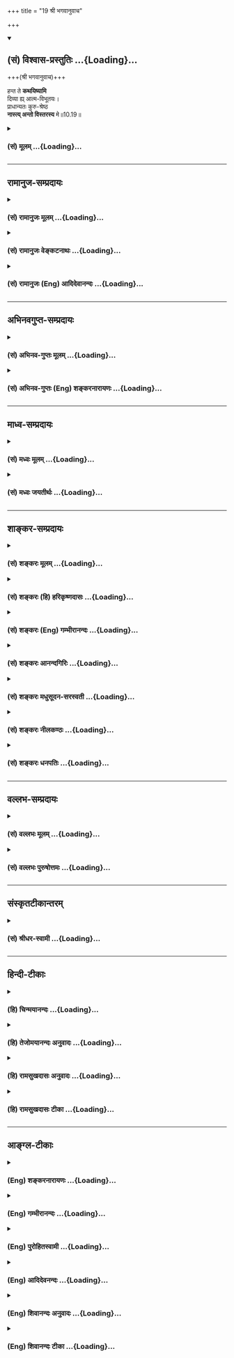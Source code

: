 +++
title = "19 श्री भगवानुवाच"

+++
<div class="js_include" newlevelforh1="2" title="(सं) विश्वास-प्रस्तुतिः" unfilled url="/mahAbhAratam/vyAsaH/shlokashaH/06-bhIShma-parva/03-bhagavad-gItA-parva/saMskRtam/vishvAsa-prastutiH/10_vibhUti-vistAra-yoga/19_shrI_bhagavAnuvAc.md">
<details open><summary><h2>(सं) विश्वास-प्रस्तुतिः ...{Loading}...</h2></summary>

+++(श्री भगवानुवाच)+++

हन्त ते **कथयिष्यामि**  
दिव्या ह्य् आत्म-विभूतयः।  
प्राधान्यतः कुरु-श्रेष्ठ  
**नास्त्य् अन्तो विस्तरस्य** मे॥10.19॥
</details>
</div>
<div class="js_include collapsed" newlevelforh1="3" title="(सं) मूलम्" unfilled url="/mahAbhAratam/vyAsaH/shlokashaH/06-bhIShma-parva/03-bhagavad-gItA-parva/saMskRtam/mUlam/10_vibhUti-vistAra-yoga/19_shrI_bhagavAnuvAc.md">
<details><summary><h3>(सं) मूलम् ...{Loading}...</h3></summary>

श्री भगवानुवाच  
हन्त ते कथयिष्यामि दिव्या ह्यात्मविभूतयः।  
प्राधान्यतः कुरुश्रेष्ठ नास्त्यन्तो विस्तरस्य मे।।10.19।।
</details>
</div>


_________________
## रामानुज-सम्प्रदायः
<div class="js_include collapsed" newlevelforh1="3" title="(सं) रामानुजः मूलम्" unfilled url="/mahAbhAratam/vyAsaH/shlokashaH/06-bhIShma-parva/03-bhagavad-gItA-parva/saMskRtam/rAmAnujaH/mUlam/10_vibhUti-vistAra-yoga/19_shrI_bhagavAnuvAc.md">
<details><summary><h3>(सं) रामानुजः मूलम् ...{Loading}...</h3></summary>

।।10.19।। श्रीभगवानुवाच -- हे **कुरुश्रेष्ठ** मदीयाः कल्याणीः **विभूतीः
प्राधान्यतः ते कथयिष्यामि।** प्राधान्यशब्देन उत्कर्षो विवक्षितः;पुरोधसां
च मुख्यं माम् (गीता 10।24) इति हि वक्ष्यते। जगति उत्कृष्टाः काश्चन
विभूतीः वक्ष्यामि; विस्तरेण वक्तुं श्रोतुं च न शक्यते; तासाम्
आनन्त्यात्। विभूतित्वं नाम नियाम्यत्वम्; सर्वेषां भूतानां बुद्ध्यादयः
पृथग्विधा भावा मत्त एव भवन्ति इति उक्त्वाएतां विभूतिं योगं च मम यो
वेत्ति तत्त्वतः। (गीता 10।7) इति प्रतिपादनात्। तथा तत्र
योगशब्दनिर्दिष्टं स्रष्टृत्वादिकं विभूतिशब्दनिर्दिष्टं तत्प्रवर्त्यत्वम्
इति युक्तम्। पुनश्चअहं सर्वस्य प्रभवो मत्तः सर्वं प्रवर्तते। इति मत्वा
भजन्ते मां बुधा भावसमन्विताः।। (गीता 10।8) इति उक्तम्। तत्र सर्वभूतानां
प्रवर्तनरूपं नियमनम् आत्मतया अवस्थाय इति इमम् अर्थं योगशब्दनिर्दिष्टं
सर्वस्य स्रष्टृत्वं पालयितृत्वं संहर्तृत्वं च इति सुस्पष्टम् आह --

</details>
</div>
<div class="js_include collapsed" newlevelforh1="3" title="(सं) रामानुजः वेङ्कटनाथः" unfilled url="/mahAbhAratam/vyAsaH/shlokashaH/06-bhIShma-parva/03-bhagavad-gItA-parva/saMskRtam/rAmAnujaH/venkaTanAthaH/10_vibhUti-vistAra-yoga/19_shrI_bhagavAnuvAc.md">
<details><summary><h3>(सं) रामानुजः वेङ्कटनाथः ...{Loading}...</h3></summary>

  
  
।।10.19।। एवमतृप्त्या पृच्छन्तमर्जुनं प्रति अतिप्रसन्नो
भगवांस्तस्याभिजनादिवर्णनमुखेन योग्यतां दर्शयन् विभूतेर्विस्तरेण
प्रत्येकं वक्तुं श्रोतुं च अशक्यत्वात्केनचिदुपाधिविशेषेण संगृहीता
विभूतीर्वक्ष्यामीत्याह -- हन्तेति। ते
अनसूयत्वप्रीयमाणत्वातृप्तत्वादिगुणपूर्णायेति भावः।
गुणत्वादिप्रतियोगिकशेषित्वादिप्राधान्यविवक्षायां
वक्ष्यमाणसमस्तोदाहरणव्याप्त्यभावाद्गणानां च प्राधान्येन
व्यपदेक्ष्यमाणत्वात्सङ्ग्राहकमर्थविशेषमाहप्राधान्यशब्देनेति। तस्यैव
विवक्षितत्वं वक्ष्यमाणेन संवादयतिपुरोधसामिति।
पिण्डितार्थमाहजगतीति। विस्तरेण कथय इति पृच्छन्तं प्रति प्राधान्यतः
कथयिष्यामीति कथमुच्यते इति शङ्कायांनास्त्यन्तो विस्तरस्य मे इत्युच्यते।
विभूतीनामिति शेषः। विभूतेर्विस्तरो मया \[10।40\] इति हि वक्ष्यते।
नास्तिशब्दाभिप्रेतमशक्यत्वं दर्शयतिविस्तरेण वक्तृभिति। नेदं
वक्तृश्रोत्रोरसामर्थ्यनिबन्धनमित्याहतासामानन्त्यादिति।
तदेतदुक्तंनास्त्यन्त इति। वक्ष्यमाणेषु पदार्थेषु
विभूतिशब्दप्रयोगनिमित्तमाहविभूतित्वं नामेति। नियन्तव्यवस्त्वन्तरविषयो
विभूतिशब्दो विभवनकर्मपरः। अन्यत्र चब्रह्मा दक्षादयः कालःविष्णुर्मन्वादयः
कालःरुद्रः कालान्तकाद्याश्चजनार्दनविभूतयः \[वि.पु.1।22।3133\] इत्यादिषु
इति नियन्तव्येषु विभूतिशब्दो दृष्ट इति भावः। कुतः इत्यत्राह --
सर्वेषामिति। प्रस्तुतं तादधीन्यं ह्येतच्छब्देन परामृश्यत इति भावः।
समनन्तरश्लोकेनापि तस्य श्लोकस्य तदर्थपरत्वं दर्शयतितथेति। नन्वस्य
श्लोकस्य व्याख्याने पूर्वंसौशील्यवात्सल्यसौन्दर्यादिकल्याणगुणयोगं
इत्युक्तम् इह तु योगशब्दनिर्दिष्टं स्रष्ट्टत्वादिकमुच्यते तत्कथं घटते
इत्थम् -- उभयत्रोभयमप्यादिशब्देन सङ्गृहीतमित्येकार्थत्वात्। अत एव
हिएतविभूतिं योगं च \[10।7\] इत्यत्र ममहेयप्रत्यनीककल्याणगुणगणरूपं योगं च
इति प्रयोजकेन संगृहीतम्। एतां विभूतिम् इत्यादेः पूर्ववन्नियमनपरत्वेन
व्याख्यानेऽपि अत्र तदुपादानं समृद्ध्याद्यर्थान्तरव्युदासेन
सोपसर्गधात्वर्थव्यञ्जनार्थम्। विस्तरेणात्मनो योगं विभूतिं च \[10।18\]
इत्यत्र तुयाभिर्विभूतिभिः \[10।16\] इति
तत्पूर्वप्रश्नवाक्यस्थविभूतिशब्दैकार्थ्यस्वारस्यान्नियमनार्थतोक्ता। अतः
प्रश्नोत्तरपदयोरीषद्वैरूप्यं सह्यम्।  
  

</details>
</div>
<div class="js_include collapsed" newlevelforh1="3" title="(सं) रामानुजः (Eng) आदिदेवानन्दः" unfilled url="/mahAbhAratam/vyAsaH/shlokashaH/06-bhIShma-parva/03-bhagavad-gItA-parva/saMskRtam/rAmAnujaH/english/AdidevAnandaH/10_vibhUti-vistAra-yoga/19_shrI_bhagavAnuvAc.md">
<details><summary><h3>(सं) रामानुजः (Eng) आदिदेवानन्दः ...{Loading}...</h3></summary>

10.19 The Lord said O Arjuna, I shall tell you My auspicious manifestations - those that are prominent among these. The term
'Pradhanya' connotes pre-eminence. For it will be said, 'Know Me to be the chief among family priests' (10.24). I shall declare to you those that are prominent in the world. For it would not be possible to tell or listen to them in detail, because there is no limit to them. To be a Vibhuti, the manifestation referred to should be under the control of the Lord; because it is stated: 'He who in truth knows this supernal manifestation and the seat of auspicious attributes' (10.7), after listing the various kinds of mental dispositions like intelligence etc.,
of all beings. Similarly it has been stated there that 'being the creator etc.,' is meant by the term Yoga, and that their 'being actuated,' meant by the term Vibhuti. Again it is stated: 'I am the origin of all; from me proceed everything; thinking thus, the wise worship Me with all devotion' (10.8). Sri Krsna clearly declares that he rules over all creatures by actuating them from within as their Self. He also declares His being the creator, sustainer and destroyer of everything, as connected by the term Yoga.

</details>
</div>


_________________
## अभिनवगुप्त-सम्प्रदायः
<div class="js_include collapsed" newlevelforh1="3" title="(सं) अभिनव-गुप्तः मूलम्" unfilled url="/mahAbhAratam/vyAsaH/shlokashaH/06-bhIShma-parva/03-bhagavad-gItA-parva/saMskRtam/abhinava-guptaH/mUlam/10_vibhUti-vistAra-yoga/19_shrI_bhagavAnuvAc.md">
<details><summary><h3>(सं) अभिनव-गुप्तः मूलम् ...{Loading}...</h3></summary>

।।10.19 -- 10.42।। हन्त ते कथयिष्यामीत्यादि जगत्स्थित इत्यन्तम्। अहमात्मा
(श्लो. 20) इत्यनेन व्यवच्छेदं वारयति। अन्यथा स्थावराणां हिमालय
इत्यादिवाक्येषु हिमालय एव भगवान् नान्य इति व्यवच्छेदेन;
निर्विभागत्वाभावात् ब्रह्मदर्शनं खण्डितम् अभविष्यत्। यतो यस्याखण्डाकारा
व्याप्तिस्तथा चेतसि न उपारोहति; तां च \[यो\] जिज्ञासति
तस्यायमुपदेशग्रन्थः। तथाहि उपसंहारे ( उपसंहारेण)
भेदाभेदवादं,यद्यद्विभूतिमत्सत्त्वम् (श्लो -- 41) इत्यनेनाभिधाय;
पश्चादभेदमेवोपसंहरति अथवा बहुनैतेन -- विष्टभ्याहमिदं -- एकांशेन जगत्
स्थितः (श्लो -- 42) इति। उक्तं हि -- पादोऽस्य विश्वा भूतानि
त्रिपादस्यामृतं दिवि।। इति -- RV; X; 90; 3प्रजानां सृष्टिहेतुः सर्वमिदं
भगवत्तत्त्वमेव तैस्तेर्विचित्रै रूपैर्भाव्यमानं +++(S
तत्त्वमेतैस्तैर्विचित्रैः रूपैः ; N -- विचित्ररूपै -- )+++ सकलस्य +++(S;N
सकलमस्य)+++ विषयतां यातीति।

</details>
</div>
<div class="js_include collapsed" newlevelforh1="3" title="(सं) अभिनव-गुप्तः (Eng) शङ्करनारायणः" unfilled url="/mahAbhAratam/vyAsaH/shlokashaH/06-bhIShma-parva/03-bhagavad-gItA-parva/saMskRtam/abhinava-guptaH/english/shankaranArAyaNaH/10_vibhUti-vistAra-yoga/19_shrI_bhagavAnuvAc.md">
<details><summary><h3>(सं) अभिनव-गुप्तः (Eng) शङ्करनारायणः ...{Loading}...</h3></summary>

10.19 See Comment under 10.42

</details>
</div>


_________________
## माध्व-सम्प्रदायः
<div class="js_include collapsed" newlevelforh1="3" title="(सं) मध्वः मूलम्" unfilled url="/mahAbhAratam/vyAsaH/shlokashaH/06-bhIShma-parva/03-bhagavad-gItA-parva/saMskRtam/madhvaH/mUlam/10_vibhUti-vistAra-yoga/19_shrI_bhagavAnuvAc.md">
<details><summary><h3>(सं) मध्वः मूलम् ...{Loading}...</h3></summary>

।।10.19।। Sri Madhvacharya did not comment on this sloka.,

</details>
</div>
<div class="js_include collapsed" newlevelforh1="3" title="(सं) मध्वः जयतीर्थः" unfilled url="/mahAbhAratam/vyAsaH/shlokashaH/06-bhIShma-parva/03-bhagavad-gItA-parva/saMskRtam/madhvaH/jayatIrthaH/10_vibhUti-vistAra-yoga/19_shrI_bhagavAnuvAc.md">
<details><summary><h3>(सं) मध्वः जयतीर्थः ...{Loading}...</h3></summary>

।।10.19।। Sri Jayatirtha did not comment on this sloka.  
  

</details>
</div>


_________________
## शाङ्कर-सम्प्रदायः
<div class="js_include collapsed" newlevelforh1="3" title="(सं) शङ्करः मूलम्" unfilled url="/mahAbhAratam/vyAsaH/shlokashaH/06-bhIShma-parva/03-bhagavad-gItA-parva/saMskRtam/shankaraH/mUlam/10_vibhUti-vistAra-yoga/19_shrI_bhagavAnuvAc.md">
<details><summary><h3>(सं) शङ्करः मूलम् ...{Loading}...</h3></summary>

।।10.19।। --,**हन्त** इदानीं **ते** तव **दिव्याः** दिवि भवाः
**आत्मविभूतयः** आत्मनः मम विभूतयः याः ताः **कथयिष्यामि** इत्येतत्।
**प्राधान्यतः** यत्र यत्र प्रधाना या या विभूतिः तां तां प्रधानां
प्राधान्यतः कथयिष्यामि अहं **कुरुश्रेष्ठ।** अशेषतस्तु वर्षशतेनापि न
शक्या वक्तुम्; यतः **नास्ति अन्तः विस्तरस्य मे** मम विभूतीनाम्
इत्यर्थः।। तत्र प्रथममेव तावत् श्रृणु --,

</details>
</div>
<div class="js_include collapsed" newlevelforh1="3" title="(सं) शङ्करः (हि) हरिकृष्णदासः" unfilled url="/mahAbhAratam/vyAsaH/shlokashaH/06-bhIShma-parva/03-bhagavad-gItA-parva/saMskRtam/shankaraH/hindI/harikRShNadAsaH/10_vibhUti-vistAra-yoga/19_shrI_bhagavAnuvAc.md">
<details><summary><h3>(सं) शङ्करः (हि) हरिकृष्णदासः ...{Loading}...</h3></summary>

।।10.19।। श्रीभगवान् बोले -- हे कुरुवंशियोंमें श्रेष्ठ अब मैं तुझे अपनी
दिव्य -- देवलोकमें होनेवाली विभूतियाँ प्रधानतासे बतलाता हूँ अर्थात् मेरी
जहाँजहाँपर जोजो प्रधानप्रधान विभूतियाँ हैं; उनउन प्रधान विभूतियोंका ही
मैं प्रधानतासे वर्णन करता हूँ। सम्पूर्णतासे तो वे सैकड़ों वर्षोंमें भी
नहीं कही जा सकतीं क्योंकि मेरे विस्तारका अर्थात् मेरी विभूतियोंका अन्त
नहीं है।

</details>
</div>
<div class="js_include collapsed" newlevelforh1="3" title="(सं) शङ्करः (Eng) गम्भीरानन्दः" unfilled url="/mahAbhAratam/vyAsaH/shlokashaH/06-bhIShma-parva/03-bhagavad-gItA-parva/saMskRtam/shankaraH/english/gambhIrAnandaH/10_vibhUti-vistAra-yoga/19_shrI_bhagavAnuvAc.md">
<details><summary><h3>(सं) शङ्करः (Eng) गम्भीरानन्दः ...{Loading}...</h3></summary>

10.19 Kuru-srestha, O best of the Kurus; hanta, now; since, on the other
hand, it is not possible to speak exhaustively of them even in a hundred
years, (there-fore) pradhanyatah, according to their importance,
according as those manifestations are pre-eminent in their respective
spheres; kathayisyami, I shall described; te, to you; atma-vibhutayah,
My own glories; which are (hi, indeed) divyah, divine, heavenly. Na asti
there is no; antah, end; me, to My; vistarasya, manifestations. 'Of
those, now listen to the foremost:'

</details>
</div>
<div class="js_include collapsed" newlevelforh1="3" title="(सं) शङ्करः आनन्दगिरिः" unfilled url="/mahAbhAratam/vyAsaH/shlokashaH/06-bhIShma-parva/03-bhagavad-gItA-parva/saMskRtam/shankaraH/AnandagiriH/10_vibhUti-vistAra-yoga/19_shrI_bhagavAnuvAc.md">
<details><summary><h3>(सं) शङ्करः आनन्दगिरिः ...{Loading}...</h3></summary>

।।10.19।। प्रष्टारं विश्रम्भयितुं भगवानुक्तवानित्याह -- **श्रीभगवानिति।**
हन्तेत्यनुमतिं व्यावर्त्य जिज्ञासावच्छिन्नं कालं दर्शयति --
**इदानीमिति।** दिवि भवत्वमप्राकृतत्वमस्मदगोचरत्वम्। वाक्यान्वयं द्योतयति
-- **यास्ता इति।** सर्वविभूतीनां वक्तव्यत्वप्राप्तावुक्तम् --
**यत्रेति।** किमित्यनवशेषतो विभूतयो नोच्यन्ते तत्राह --
**अशेषतस्त्विति।** तत्र हेतुर्यत इति।

</details>
</div>
<div class="js_include collapsed" newlevelforh1="3" title="(सं) शङ्करः मधुसूदन-सरस्वती" unfilled url="/mahAbhAratam/vyAsaH/shlokashaH/06-bhIShma-parva/03-bhagavad-gItA-parva/saMskRtam/shankaraH/madhusUdana-sarasvatI/10_vibhUti-vistAra-yoga/19_shrI_bhagavAnuvAc.md">
<details><summary><h3>(सं) शङ्करः मधुसूदन-सरस्वती ...{Loading}...</h3></summary>

।।10.19।। अत्रोत्तरं श्रीभगवानुवाच -- हन्तेत्यनुमतौ। यत्त्वया प्रार्थितं
तत्करिष्यामि मा व्याकुलोभूरित्यर्जुनं समाश्वास्य तदेव कर्तुमारभते।
कथयिष्यामि प्राधान्यतस्ता विभूतीर्या दिव्या हि प्रसिद्धा आत्मनो
ममासाधारणा विभूतयः हे कुरुश्रेष्ठ; विस्तरेण तु कथनमशक्यम्। यतो
नास्त्यन्तो विस्तरस्य मे विभूतीनां; अतः प्रधानभूताः,काश्चिदेव
विभूतीर्वक्ष्यामीत्यर्थः।

</details>
</div>
<div class="js_include collapsed" newlevelforh1="3" title="(सं) शङ्करः नीलकण्ठः" unfilled url="/mahAbhAratam/vyAsaH/shlokashaH/06-bhIShma-parva/03-bhagavad-gItA-parva/saMskRtam/shankaraH/nIlakaNThaH/10_vibhUti-vistAra-yoga/19_shrI_bhagavAnuvAc.md">
<details><summary><h3>(सं) शङ्करः नीलकण्ठः ...{Loading}...</h3></summary>

।।10.19।। अत्रोत्तरं श्रीभगवानुवाच -- **हन्तेति।** हन्त इदानीम्।
हन्तेत्यनुमतौ वा। दिव्याः पुराणान्तरेष्वपि श्रेष्ठत्वेन प्रसिद्धाः या
आत्मविभूतयस्ताः कथयामीति योजना। **प्राधान्यत इति।** योगोपकारित्वेन
विभूतय इह प्राधान्येन; योगस्तु संक्षेपेणैवोच्यते। तस्याग्रे
वक्ष्यमाणत्वादिति भावः। अन्यथा योगं विभूतिं च कथयेति पुष्टे
विभूतिमात्रकथनेनानवहितचित्तत्वं भगवतः स्यात्। नास्त्यन्तो विस्तरस्य मे
विभूतिनामिति विपरिणामेनानुषञ्जनीयम्।

</details>
</div>
<div class="js_include collapsed" newlevelforh1="3" title="(सं) शङ्करः धनपतिः" unfilled url="/mahAbhAratam/vyAsaH/shlokashaH/06-bhIShma-parva/03-bhagavad-gItA-parva/saMskRtam/shankaraH/dhanapatiH/10_vibhUti-vistAra-yoga/19_shrI_bhagavAnuvAc.md">
<details><summary><h3>(सं) शङ्करः धनपतिः ...{Loading}...</h3></summary>

।।10.19।। एवं पृष्टो भगवानुवाच। हन्तेदानीं या आत्मनो विभूतयस्ताः
कथियिष्यामि प्राधान्यतः। प्रधानां तां तां विभूतिमित्यर्थः।
कुरुश्रेष्ठेति संबोधयन् स्वमधिकारीति सूचयति। विस्तरेण कथयेत्युक्तं
तत्राह। मे विभूतीनां विस्तरस्यान्तो नास्ति।

</details>
</div>


_________________
## वल्लभ-सम्प्रदायः
<div class="js_include collapsed" newlevelforh1="3" title="(सं) वल्लभः मूलम्" unfilled url="/mahAbhAratam/vyAsaH/shlokashaH/06-bhIShma-parva/03-bhagavad-gItA-parva/saMskRtam/vallabhaH/mUlam/10_vibhUti-vistAra-yoga/19_shrI_bhagavAnuvAc.md">
<details><summary><h3>(सं) वल्लभः मूलम् ...{Loading}...</h3></summary>

।।10.19।। एवं प्रार्थितः श्रीभगवानुवाच -- हन्तेति। अनुकम्पा सम्बोधने। या
दिव्या ममात्मविभूतयस्ता वक्ष्यामि। तत्रापि प्राधान्यतः; न तु सामस्त्येन
अनन्तत्वात्तदाह -- नास्त्यन्त इति। विभूतिर्हि विविधतया स्वांशरूपेण
प्रकृतौ भूतिराविर्भूतिः केनचिद्विशेषेण युक्ता सर्वत्र सत्ता वा स्वस्य
विविधा सर्वेषां नियम्यत्त्वोक्त्या स्वांशत्वकथनमभिप्रेतम्। एवं च सर्वस्य
विभूतिरूपत्वे प्राधान्यतो विभूतय इहोच्यन्ते। पुरोधसां च मुख्यं मां
\[10।24\] इति रीत्या मुख्यभावो ज्ञेयः। एवमपि
भगवानव्ययोऽचिन्त्यैश्वर्यादिधर्मकत्वादिति योगः स च तदन्ते
वक्ष्यतेविष्टभ्याहमिदं कृत्स्नमेकांशेन स्थितो जगत् \[10।42\] इति।

</details>
</div>
<div class="js_include collapsed" newlevelforh1="3" title="(सं) वल्लभः पुरुषोत्तमः" unfilled url="/mahAbhAratam/vyAsaH/shlokashaH/06-bhIShma-parva/03-bhagavad-gItA-parva/saMskRtam/vallabhaH/puruShottamaH/10_vibhUti-vistAra-yoga/19_shrI_bhagavAnuvAc.md">
<details><summary><h3>(सं) वल्लभः पुरुषोत्तमः ...{Loading}...</h3></summary>

  
  
।।10.19।। एवं जिज्ञासुनाऽर्जुनेन प्रार्थित आह -- हन्तेति।
स्वस्वरूपज्ञानार्थकतादृक्प्रार्थनया हन्तेति हर्षे। हे कुरुश्रेष्ठ
भक्तवंशोद्भव दिव्याः क्रीडारूपा विभूतयः ते
प्राधान्यतस्त्वद्योग्यास्त्वदर्थं कथयिष्यामि। ननु विस्तरेण कथं नोच्यते
इत्यत आह -- नास्तीति। मे विभूतीनां विस्तरस्य अन्तो नास्ति।
अतस्त्वत्पृष्टत्वाद्योग्या एव कथयिष्यामीति भावः।  
  

</details>
</div>


_________________
## संस्कृतटीकान्तरम्
<div class="js_include collapsed" newlevelforh1="3" title="(सं) श्रीधर-स्वामी" unfilled url="/mahAbhAratam/vyAsaH/shlokashaH/06-bhIShma-parva/03-bhagavad-gItA-parva/saMskRtam/shrIdhara-svAmI/10_vibhUti-vistAra-yoga/19_shrI_bhagavAnuvAc.md">
<details><summary><h3>(सं) श्रीधर-स्वामी ...{Loading}...</h3></summary>

।।10.19।। एवं प्रार्थितः सन् श्रीभगवानुवाच **-- हन्तेति।**
हन्तेत्यनुकम्पासंबोधनम्। दिव्या या मम विभूतयस्ताः प्राधान्येन तुभ्यं
कथयिष्यामि। यतोऽवान्तरस्य विभूतिविस्तरस्य मदीयस्यान्तो नास्त्यतः
प्रधानभूताः कतिचिद्वर्णयिष्यामि।

</details>
</div>


_________________
## हिन्दी-टीकाः
<div class="js_include collapsed" newlevelforh1="3" title="(हि) चिन्मयानन्दः" unfilled url="/mahAbhAratam/vyAsaH/shlokashaH/06-bhIShma-parva/03-bhagavad-gItA-parva/hindI/chinmayAnandaH/10_vibhUti-vistAra-yoga/19_shrI_bhagavAnuvAc.md">
<details><summary><h3>(हि) चिन्मयानन्दः ...{Loading}...</h3></summary>

।।10.19।। प्रस्तुत अध्याय को बृहत् आकार देने वाला भगवान् श्रीकृष्ण का यह
विस्तृत एवं व्याख्यापूर्ण उत्तर; एकएक वस्तु और व्यक्ति में तथा उनके समूह
में आत्मा की वास्तविक पहचान का वर्णन करता है। यहाँ विशेष ध्यान देने
योग्य बात यह है कि अपनी विभूति और योग का वर्णन करते समय भगवान् श्रीकृष्ण
निम्नलिखित दो बातों को बताने का विशेष ध्यान रखते हैं। (क) प्रत्येक वस्तु
में अपना सर्वोच्च महत्त्व; (ख) उनके बिना किसी भी एक वस्तु या समूह का
सामञ्जस्यपूर्ण अस्तित्व सम्भव नहीं हो सकता। इस खण्ड का प्रारम्भ जिस हन्त
शब्द से होता है; वह अर्जुन के प्रति गीताचार्य के प्रेमपूर्ण सहानुभूति को
दर्शाता है; तथा उससे अर्जुन में प्रतीत होने वाली अक्षमता के प्रति भगवान्
की चिन्ता भी व्यक्त होती है; क्योंकि उस अक्षमता के कारण वह उस तत्त्व को
नहीं अनुभव कर पा रहा था जो उसके अत्यन्त समीप है; उसका स्वरूप ही है। हन्त
शब्द को इस खण्ड के प्रारम्भ का केवल सूचक मानने में उसमें निहित गूढ़
अभिप्राय का लोप हो जाने के कारण वह अर्थ स्वीकार्य नहीं हो सकता। समष्टि और
व्यष्टि उपाधियों के द्वारा इस बहुविध सृष्टि के रूप में व्यक्त हुए आत्मा
के विस्तार का अन्त नहीं हो सकता। इसलिए उसका वर्णन करना असंभव है; तथापि
करुणासागर भगवान् श्रीकृष्ण अपने शरणागत् शिष्य अर्जुन के प्रति अपनी असीम
अनुकम्पा के कारण इस असंभव कार्य को अपने हाथ में लेते हैं। वे स्वीकार
करते हैं कि उनके विस्तार का कोई अन्त नहीं है फिर भी वे अर्जुन को अपनी
प्रधान विभूतियाँ बतायेंगे। भौतिक जगत् में यह एक अनुभूत सत्य है कि
सूर्यप्रकाश सभी वस्तुओं की सतह पर से परावर्तित होता है चाहे वह पाषाण हो
या दर्पण किन्तु दर्पण में उसका प्रतिबिम्ब या परावर्तन अधिक स्पष्ट और
तेजस्वी होता है। भगवान् वचन देते हैं कि वे ऐसे दृष्टान्त देंगे जिनमें
दिव्यता की अभिव्यक्ति के साक्षात् दर्शन हो सकते हैं। परन्तु; उन विभूतियों
के वर्णन में प्रवेश करने के पूर्व एक मूलभूत सत्य को बताते हैं

</details>
</div>
<div class="js_include collapsed" newlevelforh1="3" title="(हि) तेजोमयानन्दः अनुवादः" unfilled url="/mahAbhAratam/vyAsaH/shlokashaH/06-bhIShma-parva/03-bhagavad-gItA-parva/hindI/tejomayAnandaH/anuvAdaH/10_vibhUti-vistAra-yoga/19_shrI_bhagavAnuvAc.md">
<details><summary><h3>(हि) तेजोमयानन्दः अनुवादः ...{Loading}...</h3></summary>

।।10.19।। श्रीभगवान् ने कहा -हन्त अब मैं तुम्हें अपनी दिव्य विभूतियों को
प्रधानता से कहूँगा। हे कुरुश्रेष्ठ मेरे विस्तार का अन्त नहीं है।।

</details>
</div>
<div class="js_include collapsed" newlevelforh1="3" title="(हि) रामसुखदासः अनुवादः" unfilled url="/mahAbhAratam/vyAsaH/shlokashaH/06-bhIShma-parva/03-bhagavad-gItA-parva/hindI/rAmasukhadAsaH/anuvAdaH/10_vibhUti-vistAra-yoga/19_shrI_bhagavAnuvAc.md">
<details><summary><h3>(हि) रामसुखदासः अनुवादः ...{Loading}...</h3></summary>

।।10.19।। श्रीभगवान् बोले -- हाँ, ठीक है। मैं अपनी दिव्य विभूतियोंको
तेरे लिये प्रधानतासे (संक्षेपसे) कहूँगा; क्योंकि हे कुरुश्रेष्ठ ! मेरी
विभूतियोंके विस्तारका अन्त नहीं है।

</details>
</div>
<div class="js_include collapsed" newlevelforh1="3" title="(हि) रामसुखदासः टीका" unfilled url="/mahAbhAratam/vyAsaH/shlokashaH/06-bhIShma-parva/03-bhagavad-gItA-parva/hindI/rAmasukhadAsaH/TIkA/10_vibhUti-vistAra-yoga/19_shrI_bhagavAnuvAc.md">
<details><summary><h3>(हि) रामसुखदासः टीका ...{Loading}...</h3></summary>

।।10.19।।***व्याख्या--*'हन्त ते कथयिष्यामि दिव्या
ह्यात्मविभूतयः'--**योग और विभूति कहनेके लिये अर्जुनकी जो प्रार्थना है,
उसको **'हन्त'** अव्ययसे स्वीकार करते हुए भगवान् कहते हैं कि मैं अपनी
दिव्य, अलौकिक, विलक्षण विभूतियोंको तेरे लिये कहूँगा (योगकी बात भगवान्ने
आगे इकतालीसवें श्लोकमें कही है)।**'दिव्याः'** कहनेका तात्पर्य है कि जिस
किसी वस्तु, व्यक्ति, घटना आदिमें जो कुछ भी विशेषता दीखती है, वह,वस्तुतः
भगवान्की ही है। इसलिये उसको भगवान्की ही देखना दिव्यता है और वस्तु,
व्यक्ति आदिकी देखना अदिव्यता अर्थात् लौकिकता है।  
  
**'प्राधान्यतः कुरुश्रेष्ठ नास्त्यन्तो विस्तरस्य मे'--** जब अर्जुनने कहा
कि भगवन्! आप अपनी विभूतियोंको विस्तारसे, पूरी-की-पूरी कह दें, तब भगवान्
कहते हैं कि मैं अपनी विभूतियोंको संक्षेपसे कहूँगा; क्योंकी मेरी
विभूतियोंका अन्त नहीं है। पर आगे ग्यारहवें अध्यायमें जब अर्जुन बड़े
संकोचसे कहते हैं कि मैं आपका विश्वरूप देखना चाहता हूँ; अगर मेरे द्वारा
वह रूप देखा जाना शक्य है तो दिखा दीजिये, तब भगवान् कहते हैं --**'पश्य मे
पार्थ रूपाणि'** (11। 5) अर्थात् तू मेरे रूपोंको देख ले। रूपोंमें कितने
रूप; क्या दो-चार; नहीं-नहीं, सैकड़ों-हजारों रूपोंको देख! इस प्रकार यहाँ
अर्जुनकी विस्तारसे विभूतियाँ कहनेकी प्रार्थना सुनकर भगवान् संक्षेपसे
विभूतियाँ सुननेके लिये कहते हैं और वहाँ अर्जुनकी एक रूप दिखानेकी
प्रार्थना सुनकर भगवान् सैकड़ों-हजारों रूप देखनेके लिये कहते हैं!

</details>
</div>


_________________
## आङ्ग्ल-टीकाः
<div class="js_include collapsed" newlevelforh1="3" title="(Eng) शङ्करनारायणः" unfilled url="/mahAbhAratam/vyAsaH/shlokashaH/06-bhIShma-parva/03-bhagavad-gItA-parva/english/shankaranArAyaNaH/10_vibhUti-vistAra-yoga/19_shrI_bhagavAnuvAc.md">
<details><summary><h3>(Eng) शङ्करनारायणः ...{Loading}...</h3></summary>

10.19. The Bhagavat said Yes. O the best among the Kurus ! I shall expound to you, only the chief auspicious manifesting powers of Mine.
For, there would be no end to My details.

</details>
</div>
<div class="js_include collapsed" newlevelforh1="3" title="(Eng) गम्भीरानन्दः" unfilled url="/mahAbhAratam/vyAsaH/shlokashaH/06-bhIShma-parva/03-bhagavad-gItA-parva/english/gambhIrAnandaH/10_vibhUti-vistAra-yoga/19_shrI_bhagavAnuvAc.md">
<details><summary><h3>(Eng) गम्भीरानन्दः ...{Loading}...</h3></summary>

10.19 The Blessed Lord said O best of the Kurus, now, according to their importance, I shall described to you My onw glories, which are indeed divine. There is no end to my manifestations.

</details>
</div>
<div class="js_include collapsed" newlevelforh1="3" title="(Eng) पुरोहितस्वामी" unfilled url="/mahAbhAratam/vyAsaH/shlokashaH/06-bhIShma-parva/03-bhagavad-gItA-parva/english/purohitasvAmI/10_vibhUti-vistAra-yoga/19_shrI_bhagavAnuvAc.md">
<details><summary><h3>(Eng) पुरोहितस्वामी ...{Loading}...</h3></summary>

10.19 Lord Shri Krishna replied: So be it, My beloved fried! I will unfold to thee some of the chief aspects of My glory. Of its full extent there is no end.

</details>
</div>
<div class="js_include collapsed" newlevelforh1="3" title="(Eng) आदिदेवनन्दः" unfilled url="/mahAbhAratam/vyAsaH/shlokashaH/06-bhIShma-parva/03-bhagavad-gItA-parva/english/AdidevanandaH/10_vibhUti-vistAra-yoga/19_shrI_bhagavAnuvAc.md">
<details><summary><h3>(Eng) आदिदेवनन्दः ...{Loading}...</h3></summary>

10.19 The Lord said Indeed I shall tell you, O Arjuna, My auspicious manifestations (Vibhutis) - those that are prominent among these. There is no end to their extent.

</details>
</div>
<div class="js_include collapsed" newlevelforh1="3" title="(Eng) शिवानन्दः अनुवादः" unfilled url="/mahAbhAratam/vyAsaH/shlokashaH/06-bhIShma-parva/03-bhagavad-gItA-parva/english/shivAnandaH/anuvAdaH/10_vibhUti-vistAra-yoga/19_shrI_bhagavAnuvAc.md">
<details><summary><h3>(Eng) शिवानन्दः अनुवादः ...{Loading}...</h3></summary>

10.19 The Blessed Lord said Very well! Now I will declare to thee My divine glories in their prominence, O Arjuna; there is no end to their detailed description.

</details>
</div>
<div class="js_include collapsed" newlevelforh1="3" title="(Eng) शिवानन्दः टीका" unfilled url="/mahAbhAratam/vyAsaH/shlokashaH/06-bhIShma-parva/03-bhagavad-gItA-parva/english/shivAnandaH/TIkA/10_vibhUti-vistAra-yoga/19_shrI_bhagavAnuvAc.md">
<details><summary><h3>(Eng) शिवानन्दः टीका ...{Loading}...</h3></summary>

10.19 हन्त now; very well; ते to thee; कथयिष्यामि (I) will declare;
दिव्याः divine; हि indeed; आत्मविभूतयः My glories; प्राधान्यतः in their prominence; कुरुश्रेष्ठ O best of the Kurus; न not; अस्ति is; अन्तः end;
विस्तरस्य of detail; मे of Me.Commentary Now I will tell you of My most prominent divine glories. My glories are illimitable it is not possible to describe all of them.

</details>
</div>
